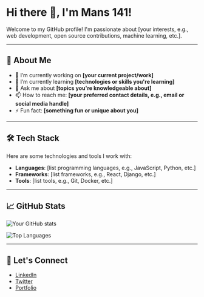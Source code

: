 # Hi there 👋, I'm Mans 141!

Welcome to my GitHub profile! I'm passionate about [your interests, e.g., web development, open source contributions, machine learning, etc.].

---

## 🚀 About Me

- 🔭 I’m currently working on **[your current project/work]**
- 🌱 I’m currently learning **[technologies or skills you're learning]**
- 💬 Ask me about **[topics you're knowledgeable about]**
- 📫 How to reach me: **[your preferred contact details, e.g., email or social media handle]**
- ⚡ Fun fact: **[something fun or unique about you]**

---

## 🛠️ Tech Stack

Here are some technologies and tools I work with:

- **Languages**: [list programming languages, e.g., JavaScript, Python, etc.]
- **Frameworks**: [list frameworks, e.g., React, Django, etc.]
- **Tools**: [list tools, e.g., Git, Docker, etc.]

---

## 📈 GitHub Stats

![Your GitHub stats](https://github-readme-stats.vercel.app/api?username=yourusername&show_icons=true&theme=radical)

![Top Languages](https://github-readme-stats.vercel.app/api/top-langs/?username=yourusername&layout=compact&theme=radical)

---

## 🤝 Let's Connect

- [LinkedIn](https://www.linkedin.com/in/your-profile/)
- [Twitter](https://twitter.com/your-profile)
- [Portfolio](https://yourportfolio.com)